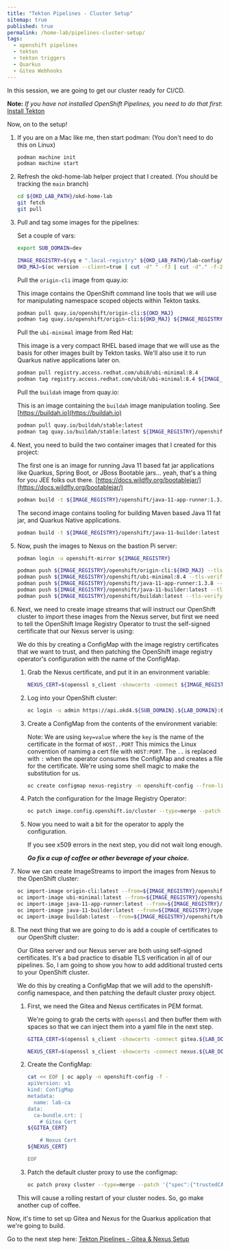 ```yaml
---
title: "Tekton Pipelines - Cluster Setup"
sitemap: true
published: true
permalink: /home-lab/pipelines-cluster-setup/
tags:
  - openshift pipelines
  - tekton
  - tekton triggers
  - Quarkus
  - Gitea Webhooks
---
```


In this session, we are going to get our cluster ready for CI/CD.  

__Note:__  *If you have not installed OpenShift Pipelines, you need to do that first*: [Install Tekton](/home-lab/tekton-install/)

Now, on to the setup!

1. If you are on a Mac like me, then start podman: (You don't need to do this on Linux)

   ```bash
   podman machine init
   podman machine start
   ```

1. Refresh the okd-home-lab helper project that I created. (You should be tracking the `main` branch)

   ```bash
   cd ${OKD_LAB_PATH}/okd-home-lab
   git fetch
   git pull
   ```

1. Pull and tag some images for the pipelines:

   Set a couple of vars:

   ```bash
   export SUB_DOMAIN=dev
   
   IMAGE_REGISTRY=$(yq e ".local-registry" ${OKD_LAB_PATH}/lab-config/${SUB_DOMAIN}-cluster.yaml)
   OKD_MAJ=$(oc version --client=true | cut -d" " -f3 | cut -d"." -f-2).0
   ```

   Pull the `origin-cli` image from quay.io:

   This image contains the OpenShift command line tools that we will use for manipulating namespace scoped objects within Tekton tasks.

   ```bash
   podman pull quay.io/openshift/origin-cli:${OKD_MAJ}
   podman tag quay.io/openshift/origin-cli:${OKD_MAJ} ${IMAGE_REGISTRY}/openshift/origin-cli:${OKD_MAJ}
   ```

   Pull the `ubi-minimal` image from Red Hat:

   This image is a very compact RHEL based image that we will use as the basis for other images built by Tekton tasks.  We'll also use it to run Quarkus native applications later on.

   ```bash
   podman pull registry.access.redhat.com/ubi8/ubi-minimal:8.4
   podman tag registry.access.redhat.com/ubi8/ubi-minimal:8.4 ${IMAGE_REGISTRY}/openshift/ubi-minimal:8.4
   ```

   Pull the `buildah` image from quay.io:

   This is an image containing the `buildah` image manipulation tooling.  See [https://buildah.io](https://buildah.io)

   ```bash
   podman pull quay.io/buildah/stable:latest
   podman tag quay.io/buildah/stable:latest ${IMAGE_REGISTRY}/openshift/buildah:latest
   ```

1. Next, you need to build the two container images that I created for this project:

   The first one is an image for running Java 11 based fat jar applications like Quarkus, Spring Boot, or JBoss Bootable jars...  yeah, that's a thing for you JEE folks out there.  [https://docs.wildfly.org/bootablejar/](https://docs.wildfly.org/bootablejar/)

   ```bash
   podman build -t ${IMAGE_REGISTRY}/openshift/java-11-app-runner:1.3.8 -f ${OKD_LAB_PATH}/okd-home-lab/pipelines/images/java-11-app-runner.Dockerfile ${OKD_LAB_PATH}/okd-home-lab/pipelines/images
   ```

   The second image contains tooling for building Maven based Java 11 fat jar, and Quarkus Native applications.

   ```bash
   podman build -t ${IMAGE_REGISTRY}/openshift/java-11-builder:latest -f ${OKD_LAB_PATH}/okd-home-lab/pipelines/images/java-11-builder.Dockerfile ${OKD_LAB_PATH}/okd-home-lab/pipelines/images
   ```

1. Now, push the images to Nexus on the bastion Pi server:

   ```bash
   podman login -u openshift-mirror ${IMAGE_REGISTRY}

   podman push ${IMAGE_REGISTRY}/openshift/origin-cli:${OKD_MAJ} --tls-verify=false
   podman push ${IMAGE_REGISTRY}/openshift/ubi-minimal:8.4 --tls-verify=false
   podman push ${IMAGE_REGISTRY}/openshift/java-11-app-runner:1.3.8 --tls-verify=false
   podman push ${IMAGE_REGISTRY}/openshift/java-11-builder:latest --tls-verify=false
   podman push ${IMAGE_REGISTRY}/openshift/buildah:latest --tls-verify=false
   ```

1. Next, we need to create image streams that will instruct our OpenShift cluster to import these images from the Nexus server, but first we need to tell the OpenShift Image Registry Operator to trust the self-signed certificate that our Nexus server is using:

   We do this by creating a ConfigMap with the image registry certificates that we want to trust, and then patching the OpenShift image registry operator's configuration with the name of the ConfigMap.

   1. Grab the Nexus certificate, and put it in an environment variable:

      ```bash
      NEXUS_CERT=$(openssl s_client -showcerts -connect ${IMAGE_REGISTRY} </dev/null 2>/dev/null|openssl x509 -outform PEM)
      ```

   1. Log into your OpenShift cluster:

      ```bash
      oc login -u admin https://api.okd4.${SUB_DOMAIN}.${LAB_DOMAIN}:6443
      ```

   1. Create a ConfigMap from the contents of the environment variable:

      Note: We are using `key=value` where the `key` is the name of the certificate in the format of `HOST..PORT`
      This mimics the Linux convention of namimg a cert file with `HOST:PORT`.  The `..` is replaced with `:` when the operator consumes the ConfigMap and creates a file for the certificate.  We're using some shell magic to make the substitution for us.

      ```bash
      oc create configmap nexus-registry -n openshift-config --from-literal=${IMAGE_REGISTRY//:/..}=${NEXUS_CERT}
      ```

   1. Patch the configuration for the Image Registry Operator:

      ```bash
      oc patch image.config.openshift.io/cluster --type=merge --patch '{"spec":{"additionalTrustedCA":{"name":"nexus-registry"}}}' 
      ```

   1. Now you need to wait a bit for the operator to apply the configuration.  

      If you see x509 errors in the next step, you did not wait long enough.

      __*Go fix a cup of coffee or other beverage of your choice.*__

1. Now we can create ImageStreams to import the images from Nexus to the OpenShift cluster:

   ```bash
   oc import-image origin-cli:latest --from=${IMAGE_REGISTRY}/openshift/origin-cli:${OKD_MAJ} --confirm -n openshift
   oc import-image ubi-minimal:latest --from=${IMAGE_REGISTRY}/openshift/ubi-minimal:8.4 --confirm -n openshift
   oc import-image java-11-app-runner:latest --from=${IMAGE_REGISTRY}/openshift/java-11-app-runner:1.3.8 --confirm -n openshift
   oc import-image java-11-builder:latest --from=${IMAGE_REGISTRY}/openshift/java-11-builder:latest --confirm -n openshift
   oc import-image buildah:latest --from=${IMAGE_REGISTRY}/openshift/buildah:latest --confirm -n openshift
   ```

1. The next thing that we are going to do is add a couple of certificates to our OpenShift cluster:

   Our Gitea server and our Nexus server are both using self-signed certificates.  It's a bad practice to disable TLS verification in all of our pipelines.  So, I am going to show you how to add additional trusted certs to your OpenShift cluster.

   We do this by creating a ConfigMap that we will add to the openshift-config namespace, and then patching the default cluster proxy object.

   1. First, we need the Gitea and Nexus certificates in PEM format.

      We're going to grab the certs with `openssl` and then buffer them with spaces so that we can inject them into a yaml file in the next step.

      ```bash
      GITEA_CERT=$(openssl s_client -showcerts -connect gitea.${LAB_DOMAIN}:3000 </dev/null 2>/dev/null|openssl x509 -outform PEM | while read line; do echo "    $line"; done)
      ```

      ```bash
      NEXUS_CERT=$(openssl s_client -showcerts -connect nexus.${LAB_DOMAIN}:8443 </dev/null 2>/dev/null|openssl x509 -outform PEM | while read line; do echo "    $line"; done)
      ```

   1. Create the ConfigMap:

      ```bash
      cat << EOF | oc apply -n openshift-config -f -
      apiVersion: v1
      kind: ConfigMap
      metadata:
        name: lab-ca
      data:
        ca-bundle.crt: |
          # Gitea Cert
      ${GITEA_CERT}

          # Nexus Cert
      ${NEXUS_CERT}

      EOF
      ```

   1. Patch the default cluster proxy to use the configmap:

      ```bash
      oc patch proxy cluster --type=merge --patch '{"spec":{"trustedCA":{"name":"lab-ca"}}}'
      ```

   This will cause a rolling restart of your cluster nodes.  So, go make another cup of coffee.

Now, it's time to set up Gitea and Nexus for the Quarkus application that we're going to build.

Go to the next step here: [Tekton Pipelines - Gitea & Nexus Setup](/home-lab/pipelines-gitea-nexus-setup/)
